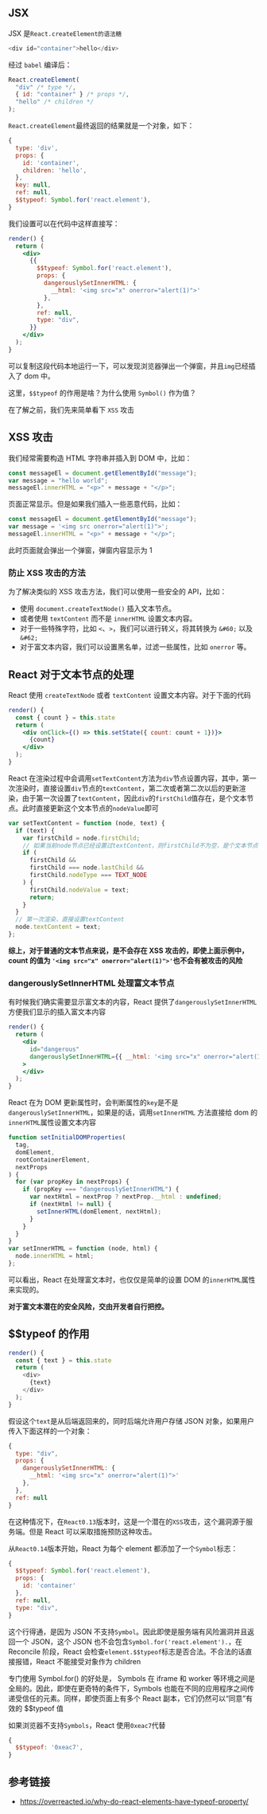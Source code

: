 ## JSX

JSX 是`React.createElement的语法糖`

```js
<div id="container">hello</div>
```

经过 `babel` 编译后：

```js
React.createElement(
  "div" /* type */,
  { id: "container" } /* props */,
  "hello" /* children */
);
```

`React.createElement`最终返回的结果就是一个对象，如下：

```js
{
  type: 'div',
  props: {
    id: 'container',
    children: 'hello',
  },
  key: null,
  ref: null,
  $$typeof: Symbol.for('react.element'),
}
```

我们设置可以在代码中这样直接写：

```jsx
render() {
  return (
    <div>
      {{
        $$typeof: Symbol.for('react.element'),
        props: {
          dangerouslySetInnerHTML: {
            __html: '<img src="x" onerror="alert(1)">'
          },
        },
        ref: null,
        type: "div",
      }}
    </div>
  );
}
```

可以复制这段代码本地运行一下，可以发现浏览器弹出一个弹窗，并且`img`已经插入了 dom 中。

这里，`$$typeof` 的作用是啥？为什么使用 `Symbol()` 作为值？

在了解之前，我们先来简单看下 `XSS` 攻击

## XSS 攻击

我们经常需要构造 HTML 字符串并插入到 DOM 中，比如：

```js
const messageEl = document.getElementById("message");
var message = "hello world";
messageEl.innerHTML = "<p>" + message + "</p>";
```

页面正常显示。但是如果我们插入一些恶意代码，比如：

```js
const messageEl = document.getElementById("message");
var message = '<img src onerror="alert(1)">';
messageEl.innerHTML = "<p>" + message + "</p>";
```

此时页面就会弹出一个弹窗，弹窗内容显示为 1

### 防止 XSS 攻击的方法

为了解决类似的 XSS 攻击方法，我们可以使用一些安全的 API，比如：

- 使用 `document.createTextNode()` 插入文本节点。
- 或者使用 `textContent` 而不是 `innerHTML` 设置文本内容。
- 对于一些特殊字符，比如 `<`、`>`，我们可以进行转义，将其转换为 `&#60;` 以及 `&#62;`
- 对于富文本内容，我们可以设置黑名单，过滤一些属性，比如 `onerror` 等。

## React 对于文本节点的处理

React 使用 `createTextNode` 或者 `textContent` 设置文本内容。对于下面的代码

```jsx
render() {
  const { count } = this.state
  return (
    <div onClick={() => this.setState({ count: count + 1})}>
      {count}
    </div>
  );
}
```

React 在渲染过程中会调用`setTextContent`方法为`div`节点设置内容，其中，第一次渲染时，直接设置`div`节点的`textContent`，第二次或者第二次以后的更新渲染，由于第一次设置了`textContent`，因此`div`的`firstChild`值存在，是个文本节点。此时直接更新这个文本节点的`nodeValue`即可

```js
var setTextContent = function (node, text) {
  if (text) {
    var firstChild = node.firstChild;
    // 如果当前node节点已经设置过textContent，则firstChild不为空，是个文本节点TEXT_NODE
    if (
      firstChild &&
      firstChild === node.lastChild &&
      firstChild.nodeType === TEXT_NODE
    ) {
      firstChild.nodeValue = text;
      return;
    }
  }
  // 第一次渲染，直接设置textContent
  node.textContent = text;
};
```

**综上，对于普通的文本节点来说，是不会存在 XSS 攻击的，即使上面示例中，count 的值为 `'<img src="x" onerror="alert(1)">'`也不会有被攻击的风险**

### dangerouslySetInnerHTML 处理富文本节点

有时候我们确实需要显示富文本的内容，React 提供了`dangerouslySetInnerHTML`方便我们显示的插入富文本内容

```jsx
render() {
  return (
    <div
      id="dangerous"
      dangerouslySetInnerHTML={{ __html: '<img src="x" onerror="alert(1)">' }}
    >
    </div>
  );
}
```

React 在为 DOM 更新属性时，会判断属性的`key`是不是`dangerouslySetInnerHTML`，如果是的话，调用`setInnerHTML` 方法直接给 dom 的`innerHTML`属性设置文本内容

```js
function setInitialDOMProperties(
  tag,
  domElement,
  rootContainerElement,
  nextProps
) {
  for (var propKey in nextProps) {
    if (propKey === "dangerouslySetInnerHTML") {
      var nextHtml = nextProp ? nextProp.__html : undefined;
      if (nextHtml != null) {
        setInnerHTML(domElement, nextHtml);
      }
    }
  }
}
var setInnerHTML = function (node, html) {
  node.innerHTML = html;
};
```

可以看出，React 在处理富文本时，也仅仅是简单的设置 DOM 的`innerHTML`属性来实现的。

**对于富文本潜在的安全风险，交由开发者自行把控。**

## $$typeof 的作用

```js
render() {
  const { text } = this.state
  return (
    <div>
      {text}
    </div>
  );
}
```

假设这个`text`是从后端返回来的，同时后端允许用户存储 JSON 对象，如果用户传入下面这样的一个对象：

```js
{
  type: "div",
  props: {
    dangerouslySetInnerHTML: {
      __html: '<img src="x" onerror="alert(1)">'
    },
  },
  ref: null
}
```

在这种情况下，在`React0.13`版本时，这是一个潜在的`XSS`攻击，这个漏洞源于服务端。但是 React 可以采取措施预防这种攻击。

从`React0.14`版本开始，React 为每个 element 都添加了一个`Symbol`标志：

```js
{
  $$typeof: Symbol.for('react.element'),
  props: {
    id: 'container'
  },
  ref: null,
  type: "div",
}
```

这个行得通，是因为 JSON 不支持`Symbol`。因此即使是服务端有风险漏洞并且返回一个 JSON，这个 JSON 也不会包含`Symbol.for('react.element').`，在 Reconcile 阶段，React 会检查`element.$$typeof`标志是否合法。不合法的话直接报错，React 不能接受对象作为 children

专门使用 Symbol.for() 的好处是， Symbols 在 iframe 和 worker 等环境之间是全局的。因此，即使在更奇特的条件下，Symbols 也能在不同的应用程序之间传递受信任的元素。同样，即使页面上有多个 React 副本，它们仍然可以“同意”有效的 $$typeof 值

如果浏览器不支持`Symbols`，React 使用`0xeac7`代替

```js
{
  $$typeof: '0xeac7',
}
```

## 参考链接

- https://overreacted.io/why-do-react-elements-have-typeof-property/
